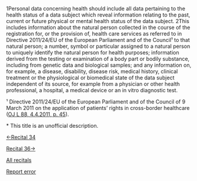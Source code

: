 
1Personal data concerning health should include all data pertaining to the health status of a data subject which reveal information relating to the past, current or future physical or mental health status of the data subject. 2This includes information about the natural person collected in the course of the registration for, or the provision of, health care services as referred to in Directive 2011/24/EU of the European Parliament and of the Council¹ to that natural person; a number, symbol or particular assigned to a natural person to uniquely identify the natural person for health purposes; information derived from the testing or examination of a body part or bodily substance, including from genetic data and biological samples; and any information on, for example, a disease, disability, disease risk, medical history, clinical treatment or the physiological or biomedical state of the data subject independent of its source, for example from a physician or other health professional, a hospital, a medical device or an in vitro diagnostic test.


¹ Directive 2011/24/EU of the European Parliament and of the Council of 9 March 2011 on the application of patients’ rights in cross-border healthcare ([OJ L 88, 4.4.2011, p. 45](http://eur-lex.europa.eu/legal-content/EN/AUTO/?uri=OJ:L:2011:088:TOC)).


 \* This title is an unofficial description.




[←Recital 34](https://gdpr-info.eu/recitals/no-34/ "34 - Genetic Data")


[Recital 36→](https://gdpr-info.eu/recitals/no-36/ "36 - Determination of the Main Establishment")


[All recitals](https://gdpr-info.eu/recitals/)

[Report error](https://gdpr-info.eu/gf/?TB_iframe=true&height=306 "Your message")

